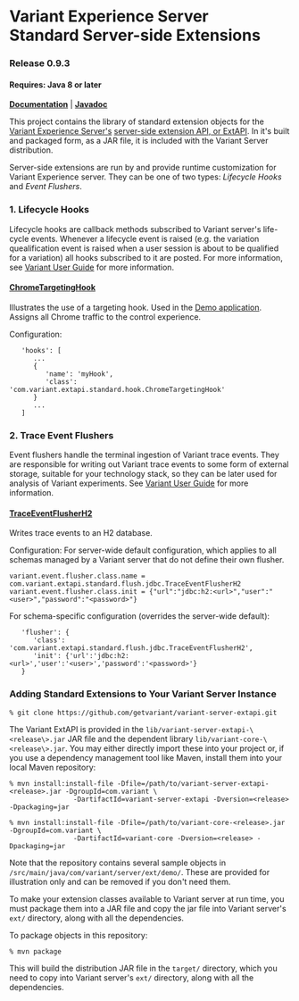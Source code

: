 # Variant Experience Server </br> Standard Server-side Extensions
### Release 0.9.3
#### Requires: Java 8 or later

[__Documentation__](https://www.getvariant.com/resources/docs/0-9/experience-server/reference/#section-4) | [__Javadoc__](https://getvariant.github.io/variant-extapi-standard/)

This project contains the library of standard extension objects for the [Variant Experience Server's](https://www.getvariant.com/resources/docs/0-9/experience-server/user-guide/) [server-side extension API, or ExtAPI](https://www.getvariant.com/resources/docs/0-9/experience-server/reference/#section-4). In it's built and packaged form, as a JAR file, it is included with the Variant Server distribution. 

Server-side extensions are run by and provide runtime customization for Variant Experience server. They can be one of two types: _Lifecycle Hooks_ and _Event Flushers_. 

### 1. Lifecycle Hooks 
Lifecycle hooks are callback methods subscribed to Variant server's life-cycle events. Whenever a lifecycle event is raised (e.g. the variation quealification event is raised when a user session is about to be qualified for a variation) all hooks subscribed to it are posted.  For more information, see [Variant User Guide](https://www.getvariant.com/resources/docs/0-9/experience-server/user-guide/#section-4.7.1) for more information.

#### [ChromeTargetingHook](https://github.com/getvariant/variant-extapi-standard/blob/master/src/main/java/com/variant/extapi/standard/hook/ChromeTargetingHook.java)

Illustrates the use of a targeting hook. Used in the [Demo application](https://github.com/getvariant/variant-java-demo). Assigns all Chrome traffic to the control experience.

Configuration:
```
   'hooks': [
      ...
      {
         'name': 'myHook',
         'class': 'com.variant.extapi.standard.hook.ChromeTargetingHook'
      }
      ...
   ]
```
### 2. Trace Event Flushers
Event flushers handle the terminal ingestion of Variant trace events. They are responsible for writing out Variant trace events to some form of external storage, suitable for your technology stack, so they can be later used for analysis of Variant experiments. See [Variant User Guide](https://www.getvariant.com/resources/docs/0-9/experience-server/user-guide/#section-4.7.2) for more information.

#### [TraceEventFlusherH2](https://github.com/getvariant/variant-extapi-standard/blob/master/src/main/java/com/variant/extapi/standard/flush/jdbc/TraceEventFlusherH2.java)

Writes trace events to an H2 database.  

Configuration:
For server-wide default configuration, which applies to all schemas managed by a Variant server that do not define their own flusher.
```
variant.event.flusher.class.name = com.variant.extapi.standard.flush.jdbc.TraceEventFlusherH2
variant.event.flusher.class.init = {"url":"jdbc:h2:<url>","user":"<user>","password":"<password>"}
 ```
 
For schema-specific configuration (overrides the server-wide default):
```
   'flusher': {
      'class': 'com.variant.extapi.standard.flush.jdbc.TraceEventFlusherH2',
      'init': {'url':'jdbc:h2:<url>','user':'<user>','password':'<password>'}
   }
```

### Adding Standard Extensions to Your Variant Server Instance
```
% git clone https://github.com/getvariant/variant-server-extapi.git
```

The Variant ExtAPI is provided in the `lib/variant-server-extapi-\<release\>.jar` JAR file and the dependent library `lib/variant-core-\<release\>.jar`. You may either directly import these into your project or, if you use a dependency management tool like Maven, install them into your local Maven repository:

```
% mvn install:install-file -Dfile=/path/to/variant-server-extapi-<release>.jar -DgroupId=com.variant \
                -DartifactId=variant-server-extapi -Dversion=<release> -Dpackaging=jar

% mvn install:install-file -Dfile=/path/to/variant-core-<release>.jar -DgroupId=com.variant \
                -DartifactId=variant-core -Dversion=<release> -Dpackaging=jar
```

Note that the repository contains several sample objects in `/src/main/java/com/variant/server/ext/demo/`. These are provided for illustration only and can be removed if you don't need them.

To make your extension classes available to Variant server at run time, you must package them into a JAR file and copy the jar file into Variant server's `ext/` directory, along with all the dependencies.

To package objects in this repository:

```
% mvn package
```

This will build the distribution JAR file in the `target/` directory, which you need to copy into Variant server's `ext/` directory, along with all the dependencies.


